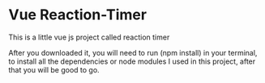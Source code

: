 # Vue Reaction-Timer
This is a little vue js project called reaction timer

After you downloaded it, you will need to run (npm install) in your terminal, 
to install all the dependencies or node modules I used in this project, after that you will be good to go.
